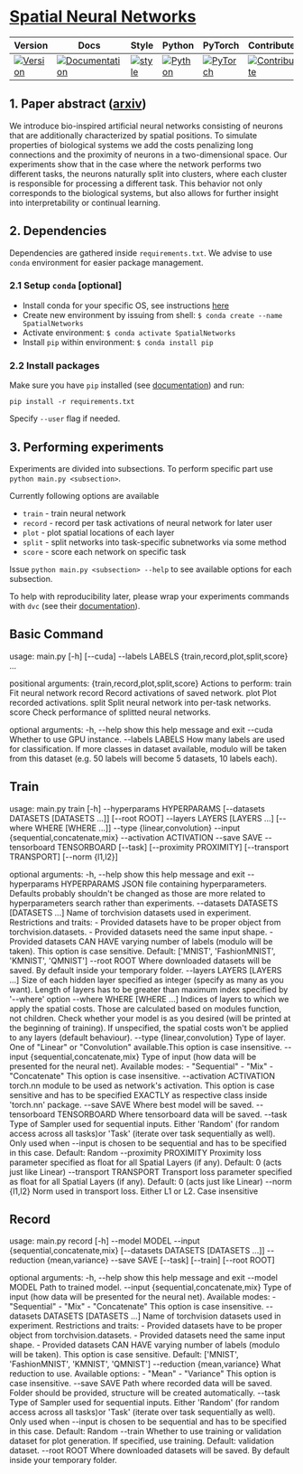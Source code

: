 # [Spatial Neural Networks](https://arxiv.org/abs/1910.02776)

| Version | Docs | Style | Python | PyTorch | Contribute | Roadmap |
|---------|------|-------|--------|---------|------------|---------|
| [![Version](https://img.shields.io/static/v1?label=&message=0.0.1&color=377EF0&style=for-the-badge)](https://arxiv.org/abs/1910.02776) | [![Documentation](https://img.shields.io/static/v1?label=&message=docs&color=EE4C2C&style=for-the-badge)](TBD)  | [![style](https://img.shields.io/static/v1?label=&message=CB&color=27A8E0&style=for-the-badge)](TBD) | [![Python](https://img.shields.io/static/v1?label=&message=3.7&color=377EF0&style=for-the-badge&logo=python&logoColor=F8C63D)](https://www.python.org/) | [![PyTorch](https://img.shields.io/static/v1?label=&message=1.2.0&color=EE4C2C&style=for-the-badge)](https://pytorch.org/) | [![Contribute](https://img.shields.io/static/v1?label=&message=guide&color=009688&style=for-the-badge)](https://github.com/szymonmaszke/torchdata/blob/master/CONTRIBUTING.md) | [![Roadmap](https://img.shields.io/static/v1?label=&message=roadmap&color=f50057&style=for-the-badge)](https://github.com/szymonmaszke/torchdata/blob/master/ROADMAP.md)

## 1. Paper abstract ([arxiv](https://arxiv.org/abs/1910.02776))

We introduce bio-inspired artificial neural networks consisting of neurons that are additionally characterized by spatial positions.
To simulate properties of biological systems we add the costs penalizing long connections and the proximity of neurons in a two-dimensional space.
Our experiments show that in the case where the network performs two different tasks, the neurons naturally split into clusters,
where each cluster is responsible for processing a different task. This behavior
not only corresponds to the biological systems, but also allows for further insight into interpretability or continual learning.

## 2. Dependencies

Dependencies are gathered inside `requirements.txt`.
We advise to use `conda` environment for easier package management.

### 2.1 Setup `conda` [optional]

- Install conda for your specific OS, see instructions [here](https://docs.conda.io/projects/conda/en/latest/user-guide/install/)
- Create new environment by issuing from shell: `$ conda create --name SpatialNetworks`
- Activate environment: `$ conda activate SpatialNetworks`
- Install `pip` within environment: `$ conda install pip`

### 2.2 Install packages

Make sure you have `pip` installed (see [documentation](https://packaging.python.org/tutorials/installing-packages/#ensure-you-can-run-pip-from-the-command-line)) and run:

```
pip install -r requirements.txt
```

Specify `--user` flag if needed.

## 3. Performing experiments

Experiments are divided into subsections.
To perform specific part use `python main.py <subsection>`.

Currently following options are available

- `train` - train neural network
- `record` - record per task activations of neural network for later user
- `plot` - plot spatial locations of each layer
- `split` - split networks into task-specific subnetworks via some method
- `score` - score each network on specific task

Issue `python main.py <subsection> --help` to see available options for each subsection.

To help with reproducibility later, please wrap your experiments commands with `dvc` (see their [documentation](https://dvc.org/doc)).


## Basic Command

usage: main.py [-h] [--cuda] --labels LABELS {train,record,plot,split,score} ...

positional arguments:
  {train,record,plot,split,score}
                        Actions to perform:
    train               Fit neural network
    record              Record activations of saved network.
    plot                Plot recorded activations.
    split               Split neural network into per-task networks.
    score               Check performance of splitted neural networks.

optional arguments:
  -h, --help            show this help message and exit
  --cuda                Whether to use GPU instance.
  --labels LABELS       How many labels are used for classification. If more classes in dataset available, modulo will be taken from this dataset (e.g. 50
                        labels will become 5 datasets, 10 labels each).


## Train

usage: main.py train [-h] --hyperparams HYPERPARAMS [--datasets DATASETS [DATASETS ...]] [--root ROOT] --layers LAYERS [LAYERS ...]
                     [--where WHERE [WHERE ...]] --type {linear,convolution} --input {sequential,concatenate,mix} --activation ACTIVATION --save SAVE
                     --tensorboard TENSORBOARD [--task] [--proximity PROXIMITY] [--transport TRANSPORT] [--norm {l1,l2}]

optional arguments:
  -h, --help            show this help message and exit
  --hyperparams HYPERPARAMS
                        JSON file containing hyperparameters.
                        Defaults probably shouldn't be changed as those are more related to hyperparameters search rather than experiments.
  --datasets DATASETS [DATASETS ...]
                        Name of torchvision datasets used in experiment.
                        Restrictions and traits:
                        - Provided datasets have to be proper object from torchvision.datasets.
                        - Provided datasets need the same input shape.
                        - Provided datasets CAN HAVE varying number of labels (modulo will be taken).
                        This option is case sensitive.
                        Default: ['MNIST', 'FashionMNIST', 'KMNIST', 'QMNIST']
  --root ROOT           Where downloaded datasets will be saved. By default inside your temporary folder.
  --layers LAYERS [LAYERS ...]
                        Size of each hidden layer specified as integer (specify as many as you want).
                        Length of layers has to be greater than maximum index specified by '--where' option
  --where WHERE [WHERE ...]
                        Indices of layers to which we apply the spatial costs.
                        Those are calculated based on modules function, not children.
                        Check whether your model is as you desired (will be printed at the beginning of training).
                        If unspecified, the spatial costs won't be applied to any layers (default behaviour).
  --type {linear,convolution}
                        Type of layer. One of "Linear" or "Convolution" available.This option is case insensitive.
  --input {sequential,concatenate,mix}
                        Type of input (how data will be presented for the neural net). Available modes:
                        - "Sequential"
                        - "Mix"
                        - "Concatenate"
                        This option is case insensitive.
  --activation ACTIVATION
                        torch.nn module to be used as network's activation.
                        This option is case sensitive and has to be specified EXACTLY as respective class inside 'torch.nn' package.
  --save SAVE           Where best model will be saved.
  --tensorboard TENSORBOARD
                        Where tensorboard data will be saved.
  --task                Type of Sampler used for sequential inputs.
                        Either 'Random' (for random access across all tasks)or 'Task' (iterate over task sequentially as well).
                        Only used when --input is chosen to be sequential and has to be specified in this case.
                        Default: Random
  --proximity PROXIMITY
                        Proximity loss parameter specified as float for all Spatial Layers (if any).
                         Default: 0 (acts just like Linear)
  --transport TRANSPORT
                        Transport loss parameter specified as float for all Spatial Layers (if any).
                         Default: 0 (acts just like Linear)
  --norm {l1,l2}        Norm used in transport loss. Either L1 or L2. Case insensitive

## Record

usage: main.py record [-h] --model MODEL --input {sequential,concatenate,mix} [--datasets DATASETS [DATASETS ...]] --reduction {mean,variance} --save SAVE
                      [--task] [--train] [--root ROOT]

optional arguments:
  -h, --help            show this help message and exit
  --model MODEL         Path to trained model.
  --input {sequential,concatenate,mix}
                        Type of input (how data will be presented for the neural net). Available modes:
                        - "Sequential"
                        - "Mix"
                        - "Concatenate"
                        This option is case insensitive.
  --datasets DATASETS [DATASETS ...]
                        Name of torchvision datasets used in experiment.
                        Restrictions and traits:
                        - Provided datasets have to be proper object from torchvision.datasets.
                        - Provided datasets need the same input shape.
                        - Provided datasets CAN HAVE varying number of labels (modulo will be taken).
                        This option is case sensitive.
                        Default: ['MNIST', 'FashionMNIST', 'KMNIST', 'QMNIST']
  --reduction {mean,variance}
                        What reduction to use. Available options:
                        - "Mean"
                        - "Variance"
                        This option is case insensitive.
  --save SAVE           Path where recorded data will be saved.
                        Folder should be provided, structure will be created automatically.
  --task                Type of Sampler used for sequential inputs.
                        Either 'Random' (for random access across all tasks)or 'Task' (iterate over task sequentially as well).
                        Only used when --input is chosen to be sequential and has to be specified in this case.
                        Default: Random
  --train               Whether to use training or validation dataset for plot generation. If specified, use training. Default: validation dataset.
  --root ROOT           Where downloaded datasets will be saved. By default inside your temporary folder.